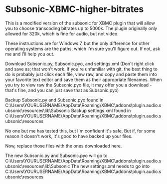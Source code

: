 Subsonic-XBMC-higher-bitrates
=============================

This is a modified version of the subsonic for XBMC plugin that will allow you to choose transcoding bitrates up to 5000k.  The plugin originally only allowed for 320k, which is fine for audio, but not video.


These instructions are for Windows 7, but the only difference for other operating systems are the paths, which I'm sure you'll figure out.  If not, ask me and I'll help you out.

Download Subsonic.py, Subsonic.pyo, and settings.xml (Don't right click and save as; that won't work.  If you're unfamiliar with git, the best thing to do is probably just click each file, view raw, and copy and paste them into your favorite text editor and save them as their appropriate filenames.  When you try to view raw the Subsonic.pyo file, it may offer you a download - that's fine, and you can just save that as Subsonic.pyo)

Backup Subsonic.py and Subsonic.pyo found in C:\Users\YOURUSERNAME\AppData\Roaming\XBMC\addons\plugin.audio.subsonic\resources\lib\Subsonic
Backup settings.xml found in C:\Users\YOURUSERNAME\AppData\Roaming\XBMC\addons\plugin.audio.subsonic\resources

No one but me has tested this, but I'm confident it's safe.  But if, for some reason it doesn't work, it's good to have backed up your files.

Now, replace those files with the ones downloaded here.

The new Subsonic.py and Subsonic.pyo will go to C:\Users\YOURUSERNAME\AppData\Roaming\XBMC\addons\plugin.audio.subsonic\resources\lib\Subsonic
The new settings.xml needs to go into C:\Users\YOURUSERNAME\AppData\Roaming\XBMC\addons\plugin.audio.subsonic\resources